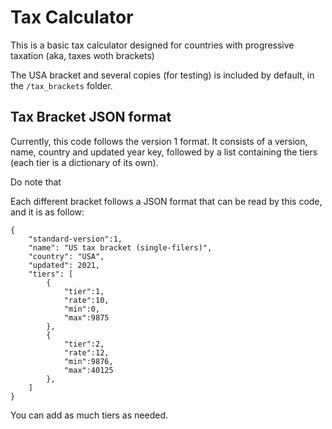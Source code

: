 # Tax Calculator
This is a basic tax calculator designed for countries with progressive taxation (aka, taxes woth brackets)

The USA bracket and several copies (for testing) is included by default, in the `/tax_brackets` folder.

## Tax Bracket JSON format
Currently, this code follows the version 1 format. It consists of a version, name, country and updated year key, followed
by a list containing the tiers (each tier is a dictionary of its own).

Do note that

Each different bracket follows a JSON format that can be read by this code, and it is as follow:
```
{
    "standard-version":1,
    "name": "US tax bracket (single-filers)",
    "country": "USA",
    "updated": 2021,
    "tiers": [
        {
            "tier":1,
            "rate":10,
            "min":0,
            "max":9875
        },
        {
            "tier":2,
            "rate":12,
            "min":9876,
            "max":40125
        },
    ]
}
```
You can add as much tiers as needed.